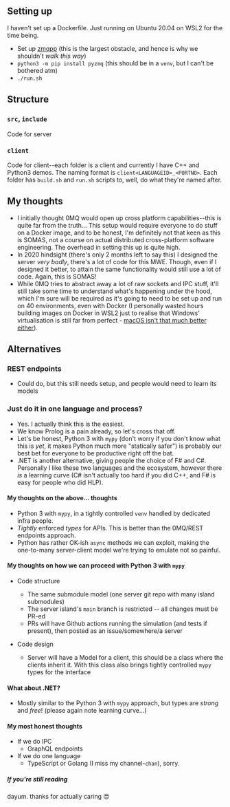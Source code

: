 ## Setting up

I haven't set up a Dockerfile. Just running on Ubuntu 20.04 on WSL2 for the time being.

- Set up [zmqpp](https://github.com/zeromq/zmqpp) (this is the largest obstacle, and hence is why we shouldn't _walk this way_)
- `python3 -m pip install pyzmq` (this should be in a `venv`, but I can't be bothered atm)
- `./run.sh`

## Structure

### `src`, `include`
Code for server

### `client`
Code for client--each folder is a client and currently I have C++ and Python3 demos.
The naming format is `client<LANGUAGEID>_<PORTNO>`. Each folder has `build.sh` and `run.sh` scripts to, well, do what they're named after. 

## My thoughts
- I initially thought 0MQ would open up cross platform capabilities--this is quite far from the truth... This setup would require everyone to do stuff on a Docker image, and to be honest, I'm definitely not that keen as this is SOMAS, not a course on actual distributed cross-platform software engineering. The overhead in setting this up is quite high.
- In 2020 hindsight (there's only 2 months left to say this) I designed the server _very badly_, there's a lot of code for this MWE. Though, even if I designed it better, to attain the same functionality would still use a lot of code. Again, this is SOMAS!
- While 0MQ tries to abstract away a lot of raw sockets and IPC stuff, it'll still take some time to understand what's happening under the hood, which I'm sure will be required as it's going to need to be set up and run on 40 environments, even with Docker (I personally wasted hours building images on Docker in WSL2 just to realise that Windows' virtualisation is still far from perfect - [macOS isn't that much better either](https://docs.docker.com/docker-for-mac/networking/#known-limitations-use-cases-and-workarounds)).

## Alternatives
### REST endpoints
- Could do, but this still needs setup, and people would need to learn its models

### Just do it in one language and process?
- Yes. I actually think this is the easiest. 
- We know Prolog is a pain already, so let's cross that off.
- Let's be honest, Python 3 with `mypy` (don't worry if you don't know what this is _yet_, it makes Python much more "statically safer") is probably our best bet for everyone to be productive right off the bat.
- .NET is another alternative, giving people the choice of F# and C#. Personally I like these two languages and the ecosystem, however there _is_ a learning curve (C# isn't actually too hard if you did C++, and F# is easy for people who did HLP).

#### My thoughts on the above... thoughts
- Python 3 with `mypy`, in a tightly controlled `venv` handled by dedicated infra people.
- *Tightly* enforced *types* for APIs. This is better than the 0MQ/REST endpoints approach.
- Python has rather OK-ish `async` methods we can exploit, making the one-to-many server-client model we're trying to emulate not so painful.

#### My thoughts on how we can proceed with Python 3 with `mypy`

- Code structure 
    - The same submodule model (one server git repo with many island submodules)
    - The server island's `main` branch is restricted -- all changes must be PR-ed
    - PRs will have Github actions running the simulation (and tests if present), then posted as an issue/somewhere/a server

- Code design 
    - Server will have a Model for a client, this should be a class where the clients inherit it. With this class also brings tightly controlled `mypy` types for the interface

#### What about .NET?

- Mostly similar to the Python 3 with `mypy` approach, but types are _strong_ and _free_! (please again note learning curve...)

#### My most honest thoughts
- If we do IPC
    - GraphQL endpoints
- If we do one language
    - TypeScript or Golang (I miss my channel-`chan`), sorry.

##### If you're still reading
dayum. thanks for actually caring :heart_eyes: